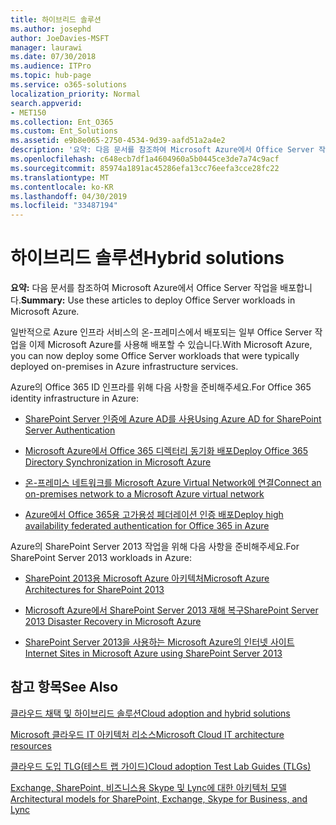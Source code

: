 ```yaml
---
title: 하이브리드 솔루션
ms.author: josephd
author: JoeDavies-MSFT
manager: laurawi
ms.date: 07/30/2018
ms.audience: ITPro
ms.topic: hub-page
ms.service: o365-solutions
localization_priority: Normal
search.appverid:
- MET150
ms.collection: Ent_O365
ms.custom: Ent_Solutions
ms.assetid: e9b8e065-2750-4534-9d39-aafd51a2a4e2
description: '요약: 다음 문서를 참조하여 Microsoft Azure에서 Office Server 작업을 배포합니다.'
ms.openlocfilehash: c648ecb7df1a4604960a5b0445ce3de7a74c9acf
ms.sourcegitcommit: 85974a1891ac45286efa13cc76eefa3cce28fc22
ms.translationtype: MT
ms.contentlocale: ko-KR
ms.lasthandoff: 04/30/2019
ms.locfileid: "33487194"
---
```

# <a name="hybrid-solutions"></a><span data-ttu-id="020e1-103">하이브리드 솔루션</span><span class="sxs-lookup"><span data-stu-id="020e1-103">Hybrid solutions</span></span>

 <span data-ttu-id="020e1-104">**요약:** 다음 문서를 참조하여 Microsoft Azure에서 Office Server 작업을 배포합니다.</span><span class="sxs-lookup"><span data-stu-id="020e1-104">**Summary:** Use these articles to deploy Office Server workloads in Microsoft Azure.</span></span>
  
<span data-ttu-id="020e1-105">일반적으로 Azure 인프라 서비스의 온-프레미스에서 배포되는 일부 Office Server 작업을 이제 Microsoft Azure를 사용해 배포할 수 있습니다.</span><span class="sxs-lookup"><span data-stu-id="020e1-105">With Microsoft Azure, you can now deploy some Office Server workloads that were typically deployed on-premises in Azure infrastructure services.</span></span>
  
<span data-ttu-id="020e1-106">Azure의 Office 365 ID 인프라를 위해 다음 사항을 준비해주세요.</span><span class="sxs-lookup"><span data-stu-id="020e1-106">For Office 365 identity infrastructure in Azure:</span></span>

- [<span data-ttu-id="020e1-107">SharePoint Server 인증에 Azure AD를 사용</span><span class="sxs-lookup"><span data-stu-id="020e1-107">Using Azure AD for SharePoint Server Authentication</span></span>](using-azure-ad-for-sharepoint-server-authentication.md)

- [<span data-ttu-id="020e1-108">Microsoft Azure에서 Office 365 디렉터리 동기화 배포</span><span class="sxs-lookup"><span data-stu-id="020e1-108">Deploy Office 365 Directory Synchronization in Microsoft Azure</span></span>](deploy-office-365-directory-synchronization-dirsync-in-microsoft-azure.md)
  
- [<span data-ttu-id="020e1-109">온-프레미스 네트워크를 Microsoft Azure Virtual Network에 연결</span><span class="sxs-lookup"><span data-stu-id="020e1-109">Connect an on-premises network to a Microsoft Azure virtual network</span></span>](connect-an-on-premises-network-to-a-microsoft-azure-virtual-network.md)
    
- [<span data-ttu-id="020e1-110">Azure에서 Office 365용 고가용성 페더레이션 인증 배포</span><span class="sxs-lookup"><span data-stu-id="020e1-110">Deploy high availability federated authentication for Office 365 in Azure</span></span>](deploy-high-availability-federated-authentication-for-office-365-in-azure.md)
    
<span data-ttu-id="020e1-111">Azure의 SharePoint Server 2013 작업을 위해 다음 사항을 준비해주세요.</span><span class="sxs-lookup"><span data-stu-id="020e1-111">For SharePoint Server 2013 workloads in Azure:</span></span>
  
- [<span data-ttu-id="020e1-112">SharePoint 2013용 Microsoft Azure 아키텍처</span><span class="sxs-lookup"><span data-stu-id="020e1-112">Microsoft Azure Architectures for SharePoint 2013</span></span>](microsoft-azure-architectures-for-sharepoint-2013.md)
    
- [<span data-ttu-id="020e1-113">Microsoft Azure에서 SharePoint Server 2013 재해 복구</span><span class="sxs-lookup"><span data-stu-id="020e1-113">SharePoint Server 2013 Disaster Recovery in Microsoft Azure</span></span>](sharepoint-server-2013-disaster-recovery-in-microsoft-azure.md)
    
- [<span data-ttu-id="020e1-114">SharePoint Server 2013을 사용하는 Microsoft Azure의 인터넷 사이트</span><span class="sxs-lookup"><span data-stu-id="020e1-114">Internet Sites in Microsoft Azure using SharePoint Server 2013</span></span>](internet-sites-in-microsoft-azure-using-sharepoint-server-2013.md)
  
  
## <a name="see-also"></a><span data-ttu-id="020e1-115">참고 항목</span><span class="sxs-lookup"><span data-stu-id="020e1-115">See Also</span></span>

[<span data-ttu-id="020e1-116">클라우드 채택 및 하이브리드 솔루션</span><span class="sxs-lookup"><span data-stu-id="020e1-116">Cloud adoption and hybrid solutions</span></span>](cloud-adoption-and-hybrid-solutions.md)
  
[<span data-ttu-id="020e1-117">Microsoft 클라우드 IT 아키텍처 리소스</span><span class="sxs-lookup"><span data-stu-id="020e1-117">Microsoft Cloud IT architecture resources</span></span>](microsoft-cloud-it-architecture-resources.md)
  
[<span data-ttu-id="020e1-118">클라우드 도입 TLG(테스트 랩 가이드)</span><span class="sxs-lookup"><span data-stu-id="020e1-118">Cloud adoption Test Lab Guides (TLGs)</span></span>](cloud-adoption-test-lab-guides-tlgs.md)
  
[<span data-ttu-id="020e1-119">Exchange, SharePoint, 비즈니스용 Skype 및 Lync에 대한 아키텍처 모델</span><span class="sxs-lookup"><span data-stu-id="020e1-119">Architectural models for SharePoint, Exchange, Skype for Business, and Lync</span></span>](architectural-models-for-sharepoint-exchange-skype-for-business-and-lync.md)


